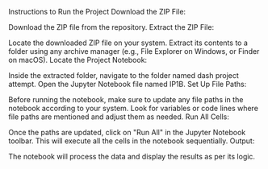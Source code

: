 Instructions to Run the Project
Download the ZIP File:

Download the ZIP file from the repository.
Extract the ZIP File:

Locate the downloaded ZIP file on your system.
Extract its contents to a folder using any archive manager (e.g., File Explorer on Windows, or Finder on macOS).
Locate the Project Notebook:

Inside the extracted folder, navigate to the folder named dash project attempt.
Open the Jupyter Notebook file named IP1B.
Set Up File Paths:

Before running the notebook, make sure to update any file paths in the notebook according to your system. Look for variables or code lines where file paths are mentioned and adjust them as needed.
Run All Cells:

Once the paths are updated, click on "Run All" in the Jupyter Notebook toolbar. This will execute all the cells in the notebook sequentially.
Output:

The notebook will process the data and display the results as per its logic.
